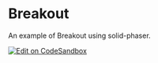 # Breakout

An example of Breakout using solid-phaser.

[![Edit on CodeSandbox](https://codesandbox.io/static/img/play-codesandbox.svg)](https://codesandbox.io/s/github/mattjennings/solid-phaser/tree/master/examples/breakout)
